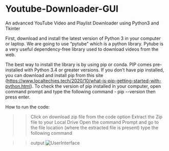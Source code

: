 # Youtube-Downloader-GUI
An advanced YouTube Video and Playlist Downloader using Python3 and Tkinter

First, download and install the latest version of Python 3 in your computer or laptop. We are going to use “pytube” which is a python library. Pytube is a very useful dependency-free library used to download videos from the web.

The best way to install the library is by using pip or conda. PIP comes pre-installed with Python 3.4 or greater versions. If you don’t have pip installed, you can download and install pip from this site (https://www.localtechies.tech/2020/10/what-is-pip-getting-started-with-python.html).
To check the version of pip installed in your computer, open command prompt and type the following command - pip --version then press enter.

How to run the code:

>> Click on download zip file from the code option
>> Extract the Zip file to your Local Drive
>> Open the command Prompt and go to the file location (where the extracted file is present)
>> type the following command
<script src="https://gist.github.com/B-Amruth/a21dd54995ab763f594d3de7b8a51bc3.js"></script>

>> output
![UserInterface](https://raw.githubusercontent.com/B-Amruth/Youtube-Downloader-GUI/main/UI.PNG)
